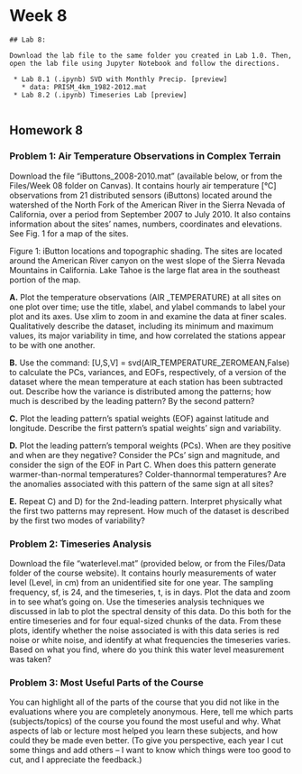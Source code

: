 # Week 8


```note
## Lab 8:

Download the lab file to the same folder you created in Lab 1.0. Then, open the lab file using Jupyter Notebook and follow the directions.

 * Lab 8.1 (.ipynb) SVD with Monthly Precip. [preview]
   * data: PRISM_4km_1982-2012.mat
 * Lab 8.2 (.ipynb) Timeseries Lab [preview]	


```


## Homework 8

### Problem 1: Air Temperature Observations in Complex Terrain

 Download the file “iButtons_2008-2010.mat” (available below, or from the Files/Week 08 folder on Canvas). It contains hourly air temperature [°C] observations from 21 distributed sensors (iButtons) located around the watershed of the North Fork of the American River in the Sierra Nevada of California, over a period from September 2007 to July 2010. It also contains information about the sites’ names, numbers, coordinates and elevations. See Fig. 1 for a map of the sites. 

Figure 1: iButton locations and topographic shading. The sites are located around the American River canyon on the west slope of the Sierra Nevada Mountains in California. Lake Tahoe is the large flat area in the southeast portion of the map.


 **A.** Plot the temperature observations (AIR _TEMPERATURE) at all sites on one plot over time; use the title, xlabel, and ylabel commands to label your plot and its axes. Use xlim to zoom in and examine the data at finer scales. Qualitatively describe the dataset, including its minimum and maximum values, its major variability in time, and how correlated the stations appear to be with one another.
 
 **B.** Use the command: [U,S,V] = svd(AIR_TEMPERATURE_ZEROMEAN,False) to calculate the PCs, variances, and EOFs, respectively, of a version of the dataset where the mean temperature at each station has been subtracted out. Describe how the variance is distributed among the patterns; how much is described by the leading pattern? By the second pattern?
 
 **C.** Plot the leading pattern’s spatial weights (EOF) against latitude and longitude. Describe the first pattern’s spatial weights’ sign and variability.
 
 **D.** Plot the leading pattern’s temporal weights (PCs). When are they positive and when are they negative? Consider the PCs’ sign and magnitude, and consider the sign of the EOF in Part C. When does this pattern generate warmer-than-normal temperatures? Colder-thannormal temperatures? Are the anomalies associated with this pattern of the same sign at all sites?
 
 **E.** Repeat C) and D) for the 2nd-leading pattern. Interpret physically what the first two patterns may represent. How much of the dataset is described by the first two modes of variability?

 
### Problem 2: Timeseries Analysis 
 
Download the file “waterlevel.mat” (provided below, or from the Files/Data folder of the course website). It contains hourly measurements of water level (Level, in cm) from an unidentified site for one year. The sampling frequency, sf, is 24, and the timeseries, t, is in days. Plot the data and zoom in to see what’s going on. Use the timeseries analysis techniques we discussed in lab to plot the spectral density of this data. Do this both for the entire timeseries and for four equal-sized chunks of the data. From these plots, identify whether the noise associated is with this data series is red noise or white noise, and identify at what frequencies the timeseries varies. Based on what you find, where do you think this water level measurement was taken? 


### Problem 3: Most Useful Parts of the Course

You can highlight all of the parts of the course that you did not like in the evaluations where you are completely anonymous. Here, tell me which parts (subjects/topics) of the course you found the most useful and why. What aspects of lab or lecture most helped you learn these subjects, and how could they be made even better. (To give you perspective, each year I cut some things and add others – I want to know which things were too good to cut, and I appreciate the feedback.)